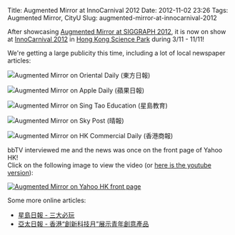 Title: Augmented Mirror at InnoCarnival 2012
Date: 2012-11-02 23:26
Tags: Augmented Mirror, CityU
Slug: augmented-mirror-at-innocarnival-2012

After showcasing [Augmented Mirror at SIGGRAPH 2012][], it is now on
show at [InnoCarnival 2012][] in [Hong Kong Science Park][] during
3/11 - 11/11!

We're getting a large publicity this time, including a lot of local
newspaper articles:

![Augmented Mirror on Oriental Daily (東方日報)](http://blog.onthewings.net/wp-content/uploads/2012/11/AugmentedMirror_InnoCarnival2012_OrientalDaily.png)

![Augmented Mirror on Apple Daily (蘋果日報)](http://blog.onthewings.net/wp-content/uploads/2012/11/AugmentedMirror_InnoCarnival2012_AppleDaily.png)

![Augmented Mirror on Sing Tao Education (星島教育)](http://blog.onthewings.net/wp-content/uploads/2012/11/AugmentedMirror_InnoCarnival2012_SingTaoEducation.png)

![Augmented Mirror on Sky Post (晴報)](http://blog.onthewings.net/wp-content/uploads/2012/11/AugmentedMirror_InnoCarnival2012_SkyPost.png)

![Augmented Mirror on HK Commercial Daily (香港商報)](http://blog.onthewings.net/wp-content/uploads/2012/11/AugmentedMirror_InnoCarnival2012_HKCommercialDaily.png)

bbTV interviewed me and the news was once on the front page of Yahoo
HK!  
Click on the following image to view the video (or [here is the youtube
version](http://www.youtube.com/watch?v=r2_syc4UTH8)):

[![Augmented Mirror on Yahoo HK front page](http://blog.onthewings.net/wp-content/uploads/2012/11/508f984eec8d8354e0000029-1024x710.png)](http://hk.news.yahoo.com/video/%E6%B8%AF%E9%9D%92%E7%A0%94-%E9%AD%94%E9%8F%A1-%E8%99%9B%E5%AF%A6%E4%BA%92%E5%8B%95-033300359.html)

Some more online articles:

-   [星島日報 - 三大必玩](http://hk.news.yahoo.com/%E4%B8%89%E5%A4%A7%E5%BF%85%E7%8E%A9-223000136.html)
-   [亞太日報 - 香港“創新科技月”展示青年創意產品](http://www.apdnews.com/news/17220.html)

  [Augmented Mirror at SIGGRAPH 2012]: http://blog.onthewings.net/2012/08/17/augmented-mirror-at-siggraph-2012/
  [InnoCarnival 2012]: http://www.itm.gov.hk/en/floorplan.php
  [Hong Kong Science Park]: http://www.hkstp.org/